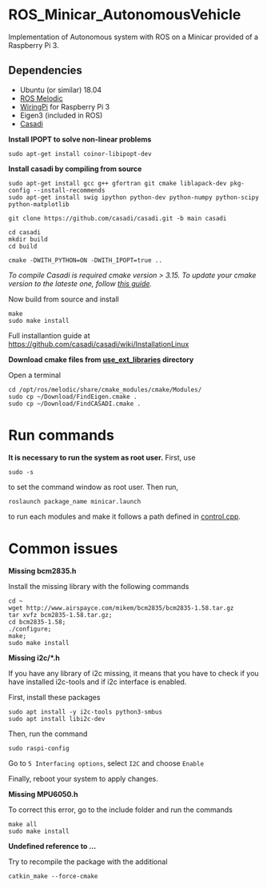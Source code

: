 # ROS_Minicar_AutonomousVehicle
Implementation of Autonomous system with ROS on a Minicar provided of a Raspberry Pi 3.
## Dependencies
- Ubuntu (or similar) 18.04
- [ROS Melodic](http://wiki.ros.org/melodic/Installation/Ubuntu)
- [WiringPi](https://github.com/WiringPi/WiringPi/tree/final_official_2.50) for Raspberry Pi 3
- Eigen3 (included in ROS)
- [Casadi](https://github.com/casadi/casadi)


 **Install IPOPT to solve non-linear problems**

```
sudo apt-get install coinor-libipopt-dev
```
**Install casadi by compiling from source**

```
sudo apt-get install gcc g++ gfortran git cmake liblapack-dev pkg-config --install-recommends
sudo apt-get install swig ipython python-dev python-numpy python-scipy python-matplotlib

git clone https://github.com/casadi/casadi.git -b main casadi

cd casadi
mkdir build
cd build

cmake -DWITH_PYTHON=ON -DWITH_IPOPT=true ..
```
*To compile Casadi is required cmake version > 3.15. To update your cmake version to the lateste one, follow [this guide](https://apt.kitware.com/).*

Now build from source and install
```
make
sudo make install
```

Full installantion guide at https://github.com/casadi/casadi/wiki/InstallationLinux


**Download cmake files from [use_ext_libraries](/use_ext_libraries) directory**

Open a terminal

```
cd /opt/ros/melodic/share/cmake_modules/cmake/Modules/
sudo cp ~/Download/FindEigen.cmake .
sudo cp ~/Download/FindCASADI.cmake .
```

# Run commands

**It is necessary to run the system as root user.**
First, use 
```
sudo -s
```
to set the command window as root user. Then run,
```
roslaunch package_name minicar.launch
```
to run each modules and make it follows a path defined in [control.cpp](./src/control.cpp).

# Common issues
**Missing bcm2835.h**

Install the missing library with the following commands

```
cd ~                  
wget http://www.airspayce.com/mikem/bcm2835/bcm2835-1.58.tar.gz                       
tar xvfz bcm2835-1.58.tar.gz;                      
cd bcm2835-1.58;                       
./configure;                      
make;        
sudo make install
```

**Missing i2c/*.h**

If you have any library of i2c missing, it means that you have to check if you have installed i2c-tools and if i2c interface is enabled.

First, install these packages
```
sudo apt install -y i2c-tools python3-smbus
sudo apt install libi2c-dev
```
Then, run the command
```
sudo raspi-config
```
Go to ```5 Interfacing options```, select ```I2C``` and choose ```Enable```

Finally, reboot your system to apply changes.

**Missing MPU6050.h**

To correct this error, go to the include folder and run the commands
```
make all
sudo make install
```

**Undefined reference to ...**

Try to recompile the package with the additional

```
catkin_make --force-cmake
```
